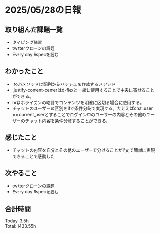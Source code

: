 # 2025/05/28の日報
## 取り組んだ課題一覧
* タイピング練習
* twitterクローンの課題
* Every day Rspecを読む
## わかったこと 
* .to_hメソッドは配列からハッシュを作成するメソッド
* .justify-content-centerはd-flexと一緒に使用することで中央に寄せることができる。
* hrはホライズンの略語でコンテンツを明確に区切る場合に使用する。
* チャットのユーザーの区別をifで条件分岐で実現する。たとえばchat.user == current_userとすることでログイン中のユーザーの内容とその他のユーザーのチャット内容を条件分岐することができる。
## 感じたこと
* チャットの内容を自分とその他のユーザーで分けることがif文で簡単に実現できることで感動した
## 次やること
* twitterクローンの課題
* Every day Rspecを読む
##  合計時間 
Today: 3.5h<br>
Total: 1433.55h
